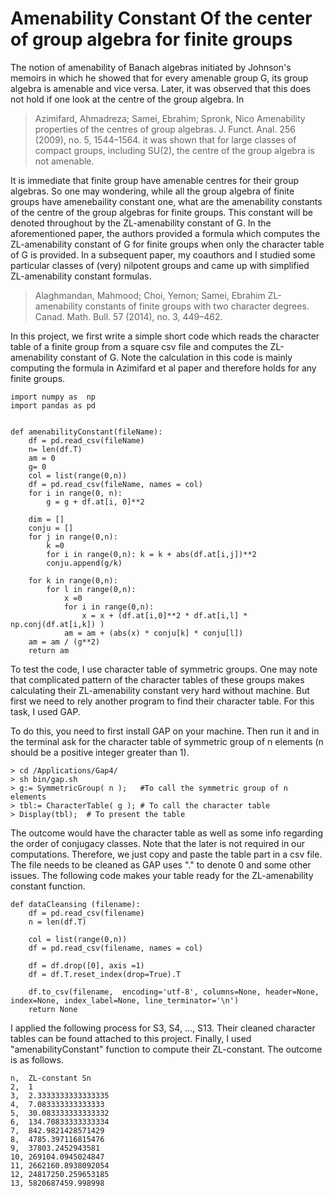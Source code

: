 # Amenability Constant Of the center of group algebra for finite groups

The notion of amenability of Banach algebras initiated by Johnson's memoirs in which he showed that for every amenable group G, its group algebra is amenable and vice versa. 
Later, it was observed that this does not hold if one look at the centre of the group algebra. In 
>Azimifard, Ahmadreza; Samei, Ebrahim; Spronk, Nico Amenability properties of the centres of group algebras. J. Funct. Anal. 256 (2009), no. 5, 1544–1564.
it was shown that for large classes of compact groups, including SU(2), the centre of the group algebra is not amenable. 

It is immediate that finite group have amenable centres for their group algebras. So one may wondering, while all the group algebra of finite groups have amenebaility constant one, what are the amenability constants of the centre of the group algebras for finite groups.
This constant will be denoted throughout by the ZL-amenability constant of G.
In the aforementioned paper, the authors provided a formula which computes the ZL-amenability constant of G for finite groups when only the character table of G is provided. In a subsequent paper, my coauthors and I studied some particular classes of (very) nilpotent groups and came up with simplified ZL-amenability constant formulas.
> Alaghmandan, Mahmood; Choi, Yemon; Samei, Ebrahim ZL-amenability constants of finite groups with two character degrees. Canad. Math. Bull. 57 (2014), no. 3, 449–462. 

In this project, we first write a simple short code which reads the character table of a finite group from a square csv file and computes the ZL-amenability constant of G. Note the calculation in this code is mainly computing the formula in Azimifard et al paper and therefore holds for any finite groups.

```
import numpy as  np
import pandas as pd


def amenabilityConstant(fileName):
    df = pd.read_csv(fileName)
    n= len(df.T)
    am = 0
    g= 0
    col = list(range(0,n))
    df = pd.read_csv(fileName, names = col)
    for i in range(0, n):
        g = g + df.at[i, 0]**2

    dim = []
    conju = []
    for j in range(0,n):
        k =0
        for i in range(0,n): k = k + abs(df.at[i,j])**2
        conju.append(g/k)

    for k in range(0,n):
        for l in range(0,n):
            x =0
            for i in range(0,n):
                x = x + (df.at[i,0]**2 * df.at[i,l] * np.conj(df.at[i,k]) )
            am = am + (abs(x) * conju[k] * conju[l])
    am = am / (g**2)
    return am
```

To test the code, I use character table of symmetric groups. One may note that complicated pattern of the character tables of these groups makes calculating their ZL-amenability constant very hard without machine. But first we need to rely another program to find their character table. For this task, I used GAP. 

To do this, you need to first install GAP on your machine. Then run it and in the terminal ask for the character table of symmetric group of n elements (n should be a positive integer greater than 1).

```
> cd /Applications/Gap4/
> sh bin/gap.sh
> g:= SymmetricGroup( n );   #To call the symmetric group of n elements
> tbl:= CharacterTable( g ); # To call the character table
> Display(tbl);  # To present the table
```

The outcome would have the character table as well as some info regarding the order of conjugacy classes. Note that the later is not required in our computations. Therefore, we just copy and paste the table part in a csv file. The file needs to be cleaned as GAP uses "." to denote 0 and some other issues. The following code makes your table ready for the ZL-amenability constant function. 

```
def dataCleansing (filename):
    df = pd.read_csv(filename)
    n = len(df.T)

    col = list(range(0,n))
    df = pd.read_csv(filename, names = col)

    df = df.drop([0], axis =1)
    df = df.T.reset_index(drop=True).T

    df.to_csv(filename,  encoding='utf-8', columns=None, header=None, index=None, index_label=None, line_terminator='\n')
    return None
```
 
 I applied the following process for S3, S4, ..., S13. Their cleaned character tables can be found attached to this project. Finally, I used "amenabilityConstant" function to compute their ZL-constant. The outcome is as follows.

```
n,  ZL-constant Sn
2,  1
3,  2.3333333333333335
4,  7.083333333333333
5,  30.083333333333332
6,  134.70833333333334
7,  842.9821428571429
8,  4785.397116815476
9,  37803.2452943581
10, 269104.0945024847
11, 2662160.8938092054
12, 24817250.259653185
13, 5820687459.998998
